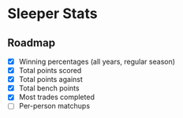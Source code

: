 # Sleeper Stats

## Roadmap

- [x] Winning percentages (all years, regular season)
- [x] Total points scored
- [x] Total points against
- [x] Total bench points
- [x] Most trades completed
- [ ] Per-person matchups
